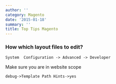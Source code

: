 ```yaml
---
author: ''
category: Magento
date: '2015-01-18'
summary: ''
title: Top Tips Magento
---
```

### How which layout files to edit?

    System  Configuration -> Advanced -> Developer

Make sure you are in website scope

    debug->Template Path Hints->yes